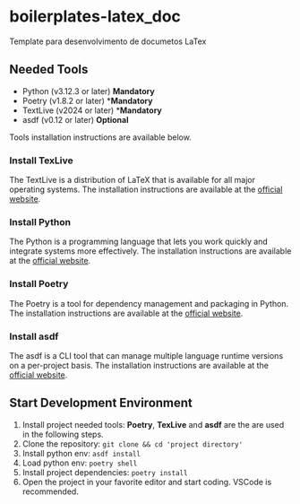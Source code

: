 # boilerplates-latex_doc
Template para desenvolvimento de documetos LaTex

## Needed Tools
- Python (v3.12.3 or later) **Mandatory**
- Poetry (v1.8.2 or later) ***Mandatory**
- TextLive (v2024 or later) ***Mandatory**
- asdf (v0.12 or later) **Optional**

Tools installation instructions are available below.

### Install TexLive

The TextLive is a distribution of LaTeX that is available for all major operating systems. The installation instructions are available at the [official website](https://www.tug.org/texlive/). 

### Install Python

The Python is a programming language that lets you work quickly and integrate systems more effectively. The installation instructions are available at the [official website](https://www.python.org/).

### Install Poetry

The Poetry is a tool for dependency management and packaging in Python. The installation instructions are available at the [official website](https://python-poetry.org/).

### Install asdf

The asdf is a CLI tool that can manage multiple language runtime versions on a per-project basis. The installation instructions are available at the [official website](https://asdf-vm.com/).

## Start Development Environment

1. Install project needed tools: **Poetry**, **TexLive** and **asdf** are the are used in the following steps.
1. Clone the repository: ```git clone && cd 'project directory'```
1. Install python env: ```asdf install```
1. Load python env: ```poetry shell```
1. Install project dependencies: ```poetry install```
1. Open the project in your favorite editor and start coding. VSCode is recommended.
